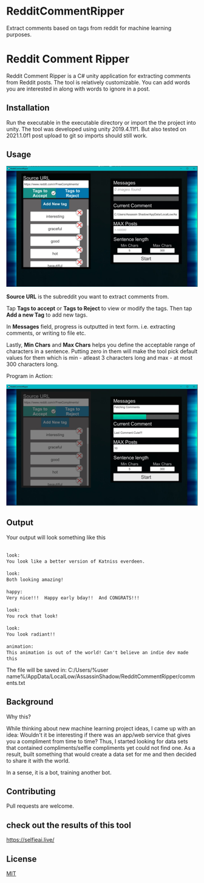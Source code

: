 # RedditCommentRipper
Extract comments based on tags from reddit for machine learning purposes.

# Reddit Comment Ripper

Reddit Comment Ripper is a C# unity application for extracting comments from Reddit posts. The tool is relatively customizable. You can add words you are interested in along with words to ignore in a post.

## Installation

Run the executable in the executable directory or import the the project into unity. The tool was developed using unity 2019.4.11f1. But also tested on 2021.1.0f1 post upload to git so imports should still work.

## Usage

<img src="https://raw.githubusercontent.com/assassinshadow0/RedditCommentRipper/master/Capture.jpg">

<b>Source URL</b>  is the subreddit you want to extract comments from.

Tap <b>Tags to accept</b> or <b>Tags to Reject</b> to view or modify the tags. Then tap <b>Add a new Tag</b> to add new tags. 

In <b>Messages</b> field, progress is outputted in text form. i.e. extracting comments, or writing to file etc.

Lastly, <b>Min Chars</b> and <b>Max Chars</b> helps you define the acceptable range of characters in a sentence. Putting zero in them will make the tool pick default values for them which is min - atleast 3 characters long and max - at most 300 characters long.

Program in Action:

<img src="https://raw.githubusercontent.com/assassinshadow0/RedditCommentRipper/master/cap2.jpg">

## Output
Your output will look something like this
```output

look: 
You look like a better version of Katniss everdeen. 

look: 
Both looking amazing! 

happy: 
Very nice!!!  Happy early bday!!  And CONGRATS!!! 

look: 
You rock that look! 

look: 
You look radiant!! 

animation: 
This animation is out of the world! Can't believe an indie dev made this 

```
The file will be saved in:
C:/Users/%user name%/AppData/LocalLow/AssassinShadow/RedditCommentRipper/comments.txt
## Background
Why this?

While thinking about new machine learning project ideas, I came up with an idea: Wouldn't it be interesting if there was an app/web service that gives you a compliment from time to time? Thus, I started looking for data sets that contained compliments/selfie compliments yet could not find one. As a result, built something that would create a data set for me and then decided to share it with the world. 

In a sense, it is a bot, training another bot.
## Contributing
Pull requests are welcome.

## check out the results of this tool
https://selfieai.live/

## License
[MIT](https://choosealicense.com/licenses/mit/)
